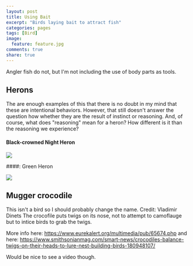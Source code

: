 ```yaml
---
layout: post
title: Using Bait
excerpt: "Birds laying bait to attract fish"
categories: pages
tags: [Bird]
image:
  feature: feature.jpg
comments: true
share: true
---
```


Angler fish do not, but I'm not including the use of body parts as tools.


## Herons

The are enough examples of this that there is no doubt in my mind that these are intentional behaviors. However, that still doesn't answer the question how whether they are the result of instinct or reasoning. And, of course, what does "reasoning" mean for a heron? How different is it than the reasoning we experience?

#### Black-crowned Night Heron

<img src='https://github.com/jss367/antools/blob/gh-pages-2.3.4/assets/images/bait/BlackCrownedNightHeronUsingBait3.gif?raw=true' />

####: Green Heron

<img src='https://github.com/jss367/antools/blob/gh-pages-2.3.4/assets/images/bait/green_heron_using_bait.gif?raw=true' />


## Mugger crocodile

This isn't a bird so I should probably change the name.
Credit: Vladimir Dinets
The crocofile puts twigs on its nose, not to attempt to camoflauge but to intice birds to grab the twigs.

More info here: https://www.eurekalert.org/multimedia/pub/65674.php
and here: https://www.smithsonianmag.com/smart-news/crocodiles-balance-twigs-on-their-heads-to-lure-nest-building-birds-180948107/

Would be nice to see a video though.